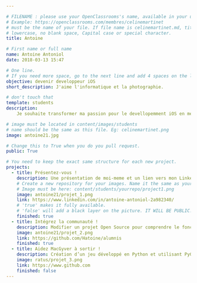 ```yaml
---

# FILENAME : please use your OpenClassrooms's name, available in your url.
# Example: https://openclassrooms.com/membres/celinemartinet
# must be the name of your file. If file name is celinemartinet.md, title is celinemartinet.
# lowercase, no blank space, Capital case or special character.
title: Antoine

# First name or full name
name: Antoine Antoniol
date: 2018-03-13 15:47

# One line.
# If you need more space, go to the next line and add 4 spaces on the left, as in 'description'.
objective: devenir developpeur iOS
short_description: J'aime l'informatique et la photographie.

# don't touch that
template: students
description:
    Je souhaite transformer ma passion pour le devellopemment iOS en métier, après avoir été photographe freelance pendant 16 ans.

# image must be located in content/images/students
# name should be the same as this file. Eg: celinemartinet.png
image: antoine21.jpg

# Change this to True when you do you pull request.
public: True

# You need to keep the exact same structure for each new project.
projects:
  - title: Présentez-vous !
    description: Une présentation de moi-meme et un lien vers mon Linkedin.
    # Create a new repository for your images. Name it the same as your nickname and profile picture.
    # Image must be here: content/students/yourrepo/project1.png
    image: antoine21/projet_1.png
    link: https://www.linkedin.com/in/antoine-antoniol-2a982340/
    # 'true' makes it fully available.
    # 'false' will add a black layer on the picture. IT WILL BE PUBLIC!
    finished: true
  - title: Intégrez la communauté !
    description: Modifier un projet Open Source pour comprendre le fonctionnement de Git, de Github et des pull requests. 
    image: antoine21/projet_2.png
    link: https://github.com/Hatoine/alumnis
    finished: true
  - title: Aidez MacGyver à sortir !
    description: Création d’un jeu développé en Python et utilisant PyGame.
    image: ratus/projet_3.png
    link: https://www.github.com
    finished: false
---
```

